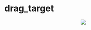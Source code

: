 # drag_target

<div align="center">
  <img src="https://github.com/phferreira/assets/blob/master/gifs/drag_target.gif"/>
</div>
